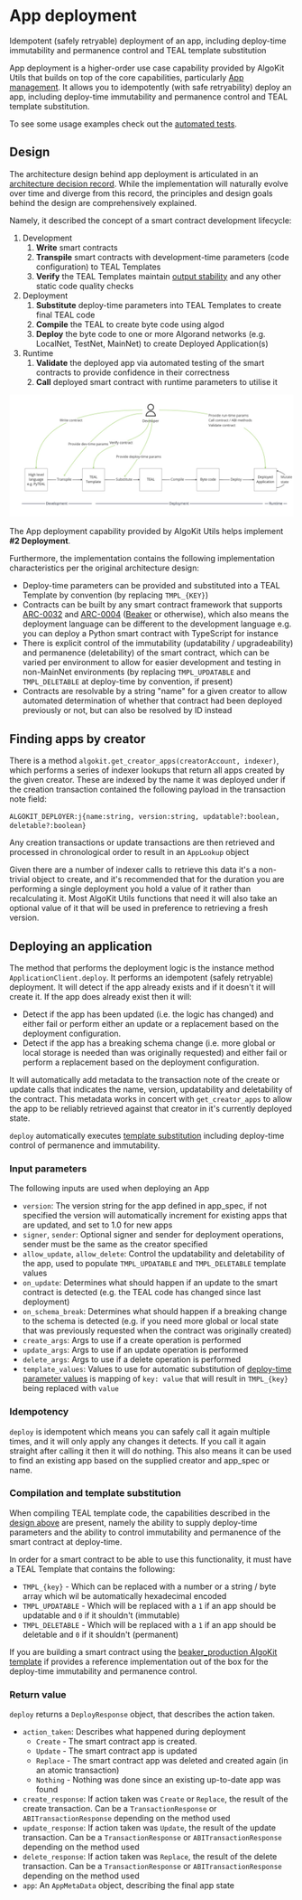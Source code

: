 # App deployment

Idempotent (safely retryable) deployment of an app, including deploy-time immutability and permanence control and TEAL template substitution

App deployment is a higher-order use case capability provided by AlgoKit Utils that builds on top of the core capabilities,
particularly [App management](./app-client.md). It allows you to idempotently (with safe retryability) deploy an app, including deploy-time immutability and permanence control and
TEAL template substitution.

To see some usage examples check out the [automated tests](https://github.com/algorandfoundation/algokit-utils-py/blob/main/tests/test_deploy_scenarios.py).


## Design

The architecture design behind app deployment is articulated in an [architecture decision record](../../../../architecture-decisions/2023-01-12_smart-contract-deployment).
While the implementation will naturally evolve over time and diverge from this record, the principles and design goals behind the design are comprehensively explained.

Namely, it described the concept of a smart contract development lifecycle:

1. Development
   1. **Write** smart contracts
   2. **Transpile** smart contracts with development-time parameters (code configuration) to TEAL Templates
   3. **Verify** the TEAL Templates maintain [output stability](../../../../articles/output_stability) and any other static code quality checks
2. Deployment
   1. **Substitute** deploy-time parameters into TEAL Templates to create final TEAL code
   2. **Compile** the TEAL to create byte code using algod
   3. **Deploy** the byte code to one or more Algorand networks (e.g. LocalNet, TestNet, MainNet) to create Deployed Application(s)
3. Runtime
   1. **Validate** the deployed app via automated testing of the smart contracts to provide confidence in their correctness
   2. **Call** deployed smart contract with runtime parameters to utilise it

![App deployment lifecycle](../../../architecture-decisions/lifecycle.jpg)

The App deployment capability provided by AlgoKit Utils helps implement **#2 Deployment**.

Furthermore, the implementation contains the following implementation characteristics per the original architecture design:

- Deploy-time parameters can be provided and substituted into a TEAL Template by convention (by replacing `TMPL_{KEY}`)
- Contracts can be built by any smart contract framework that supports [ARC-0032](https://arc.algorand.foundation/ARCs/arc-0032) and
  [ARC-0004](https://arc.algorand.foundation/ARCs/arc-0004) ([Beaker](https://beaker.algo.xyz/) or otherwise), which also means the deployment language can be
  different to the development language e.g. you can deploy a Python smart contract with TypeScript for instance
- There is explicit control of the immutability (updatability / upgradeability) and permanence (deletability) of the smart contract, which can be varied per environment to allow for easier
  development and testing in non-MainNet environments (by replacing `TMPL_UPDATABLE` and `TMPL_DELETABLE` at deploy-time by convention, if present)
- Contracts are resolvable by a string "name" for a given creator to allow automated determination of whether that contract had been deployed previously or not, but can also be resolved by ID
  instead

## Finding apps by creator

There is a method `algokit.get_creator_apps(creatorAccount, indexer)`, which performs a series of indexer lookups that return all apps created by the given creator. These are indexed by the name it
was deployed under if the creation transaction contained the following payload in the transaction note field:

```
ALGOKIT_DEPLOYER:j{name:string, version:string, updatable?:boolean, deletable?:boolean}
```

Any creation transactions or update transactions are then retrieved and processed in chronological order to result in an `AppLookup` object

Given there are a number of indexer calls to retrieve this data it's a non-trivial object to create, and it's recommended that for the duration you are performing a single deployment
you hold a value of it rather than recalculating it. Most AlgoKit Utils functions that need it will also take an optional value of it that will be used in preference to retrieving a
fresh version.

## Deploying an application

The method that performs the deployment logic is the instance method `ApplicationClient.deploy`. It performs an idempotent (safely retryable) deployment. It will detect if the app already
exists and if it doesn't it will create it. If the app does already exist then it will:

- Detect if the app has been updated (i.e. the logic has changed) and either fail or perform either an update or a replacement based on the deployment configuration.
- Detect if the app has a breaking schema change (i.e. more global or local storage is needed than was originally requested) and either fail or perform a replacement based on the
  deployment configuration.

It will automatically add metadata to the transaction note of the create or update calls that indicates the name, version, updatability and deletability of the contract.
This metadata works in concert with `get_creator_apps` to allow the app to be reliably retrieved against that creator in it's currently deployed state.

`deploy` automatically executes [template substitution](#compilation-and-template-substitution) including deploy-time control of permanence and immutability.

### Input parameters

The following inputs are used when deploying an App

- `version`: The version string for the app defined in app_spec, if not specified the version will automatically increment for existing apps that are updated, and set to 1.0 for new apps
- `signer`, `sender`: Optional signer and sender for deployment operations, sender must be the same as the creator specified
- `allow_update`, `allow_delete`: Control the updatability and deletability of the app, used to populate `TMPL_UPDATABLE` and `TMPL_DELETABLE` template values
- `on_update`: Determines what should happen if an update to the smart contract is detected (e.g. the TEAL code has changed since last deployment)
- `on_schema_break`: Determines what should happen if a breaking change to the schema is detected (e.g. if you need more global or local state that was previously requested when the contract was originally created)
- `create_args`: Args to use if a create operation is performed
- `update_args`: Args to use if an update operation is performed
- `delete_args`: Args to use if a delete operation is performed
- `template_values`: Values to use for automatic substitution of [deploy-time parameter values](#design) is mapping of `key: value` that will result in `TMPL_{key}` being replaced with `value`

### Idempotency

`deploy` is idempotent which means you can safely call it again multiple times, and it will only apply any changes it detects. If you call it again straight after calling it then it will
do nothing. This also means it can be used to find an existing app based on the supplied creator and app_spec or name.


### Compilation and template substitution

When compiling TEAL template code, the capabilities described in the [design above](#design) are present, namely the ability to supply deploy-time parameters and the ability to control immutability and permanence of the smart contract at deploy-time.

In order for a smart contract to be able to use this functionality, it must have a TEAL Template that contains the following:

- `TMPL_{key}` - Which can be replaced with a number or a string / byte array which wil be automatically hexadecimal encoded
- `TMPL_UPDATABLE` - Which will be replaced with a `1` if an app should be updatable and `0` if it shouldn't (immutable)
- `TMPL_DELETABLE` - Which will be replaced with a `1` if an app should be deletable and `0` if it shouldn't (permanent)

If you are building a smart contract using the [beaker_production AlgoKit template](https://github.com/algorandfoundation/algokit-beaker-default-template) if provides a reference implementation out of the box for the deploy-time immutability and permanence control.

### Return value

`deploy` returns a `DeployResponse` object, that describes the action taken.

- `action_taken`: Describes what happened during deployment
  - `Create` - The smart contract app is created.
  - `Update` - The smart contract app is updated
  - `Replace` - The smart contract app was deleted and created again (in an atomic transaction)
  - `Nothing` - Nothing was done since an existing up-to-date app was found
- `create_response`: If action taken was `Create` or `Replace`, the result of the create transaction. Can be a `TransactionResponse` or `ABITransactionResponse` depending on the method used
- `update_response`: If action taken was `Update`, the result of the update transaction. Can be a `TransactionResponse` or `ABITransactionResponse` depending on the method used
- `delete_response`: If action taken was `Replace`, the result of the delete transaction. Can be a `TransactionResponse` or `ABITransactionResponse` depending on the method used
- `app`: An `AppMetaData` object, describing the final app state
